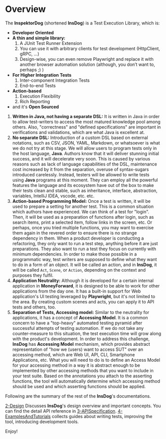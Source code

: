 # Overview

The **InspektorDog** (shortened **InsDog**) is a Test Execution Library, which is:

* **Developer Oriented**
* **A thin and simple library:**
  1. A JUnit Test Runner Extension
  2.  You can use it with arbitrary clients for test development (HttpClient, gRPC, …)
  3.  Design-wise, you can even remove Playwright and replace it with another browser automation solution (although, you don’t want to, perhaps ;) )
* **For Higher Integration Tests**
  1. Inter-component Integration Tests
  2.  End-to-end Tests
* **Action-based**
  1. Execution Flexibility
  2. Rich Reporting
*  and it's **Open Sourced**

1. **Written in Java, not having a separate DSL:**
   It is written in Java in order to allow test-writers to access the most matured knowledge pool among others.
   Also, "correctness" and "defined specifications" are important in verifications and validations, which are what Java is excellent at.
2. **No separate DSL:**
   Introduction of a custom DSL based on external notations, such as CSV, JSON, YAML, Markdown, or whatsoever is what we do not try at this stage.
   We will allow users to program tests only in the host language, **Java**.
   Authors know that it will deliver stunning initial success, and it will decelerate very soon.
   This is caused by various reasons such as lack of language capabilities of the DSL, maintenance cost increased by it from the separation, overuse of syntax-sugars introduced carelessly.
Instead, testers will be allowed to write tests using **Java** programs at this moment.
They can employ all the powerful features the language and its ecosystem have out of the box to make their tests clean and stable, such as inheritance, interface, abstraction, variables, IntelliJ IDEA, vscode, etc. etc. 
3. **Action-based Programming Model:**
Once a test is written, it will be used to prepare a setting for another test.
This is a common situation which authors have experienced.
We can think of a test for "login".
Then, it will be used as a preparation of functions after login, such as search items, print a selected item, follow links in the screen, etc.
Or perhaps, once you tried multiple functions, you may want to exercise them again in the revered order to ensure there is no strange dependency in them.
When a product developer is conducting a refactoring, they only want to run a test step, anything before it are just preparations.
They also want to run a test they focus on currently with minimum dependencies.
In order to make those possible in a programmatic way, test writers are supposed to define what they want to do in a form of an object.
It will be called an action, and in **InsDog**, it will be called `Act`, `Scene`, or `Action`, depending on the context and purposes they fulfil.
4. **Application Neutrality:**
Although it is developed for a certain internal application in **MoneyForward**, it is designed to be able to work for other applications from the day one.
It has a built-in support for Web application's UI testing leveraged by **Playwright**, but it's not limited to the area.
By creating custom scenes and acts, you can apply it to API tests and others, too.
5. **Separation of Tests, Accessing model:**
Similar to the neutrality for applications, it has a concept of **Accessing Model**.
It is a common concern to have a "top-heavy" automated testing pyramid after successful attempts of testing automation.
If we do not take any counter-measure to this situation, the test execution time will grow along with the product's development.
In order to address this challenge, **InsDog** has **Accessing Model** mechanism, which provides abstract representation of "how we (users) want to access SUT" over an accessing method, which are Web UI, API, CLI, Smartphone Applications, etc.
What you will need to do is to define an Access Model for your accessing method in a way it is abstract enough to be implemented by other accessing methods that you want to include in your test suite.
Based on the annotations you attach to the asserting functions, the tool will automatically determine which accessing method should be used and which asserting functions should be applied.

Following are the summary of the rest of the **InsDog**'s documentations.

[2-Design](../3-Design/index.md) Discusses **InsDog**'s design overview and important concepts.
You can find the detail API reference in [3-APISpecification](../3-APISpecification/index.md).
[4-ExamplesAndTutorials](../2-ExamplesAndTutorials/index.md) collects guides about writing tests, improving the tool, introducing development tools. 

Enjoy!

